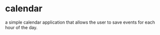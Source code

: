 # calendar
a simple calendar application that allows the user to save events for each hour of the day.
